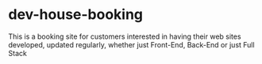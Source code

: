 # dev-house-booking
This is a booking site for customers interested in having their web sites developed, updated regularly, whether just Front-End, Back-End or just Full Stack
